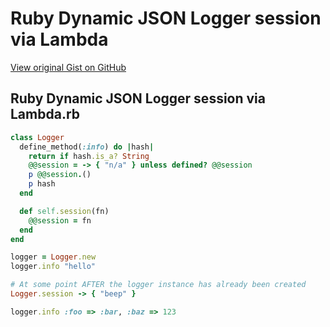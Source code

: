 # Ruby Dynamic JSON Logger session via Lambda

[View original Gist on GitHub](https://gist.github.com/Integralist/c485a9d3a998edc413ac)

## Ruby Dynamic JSON Logger session via Lambda.rb

```ruby
class Logger
  define_method(:info) do |hash|
    return if hash.is_a? String
    @@session = -> { "n/a" } unless defined? @@session
    p @@session.()
    p hash
  end

  def self.session(fn)
    @@session = fn
  end
end

logger = Logger.new
logger.info "hello"

# At some point AFTER the logger instance has already been created
Logger.session -> { "beep" }

logger.info :foo => :bar, :baz => 123
```

